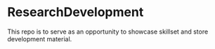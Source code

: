 # ResearchDevelopment
This repo is to serve as an opportunity to showcase skillset and store development material.
